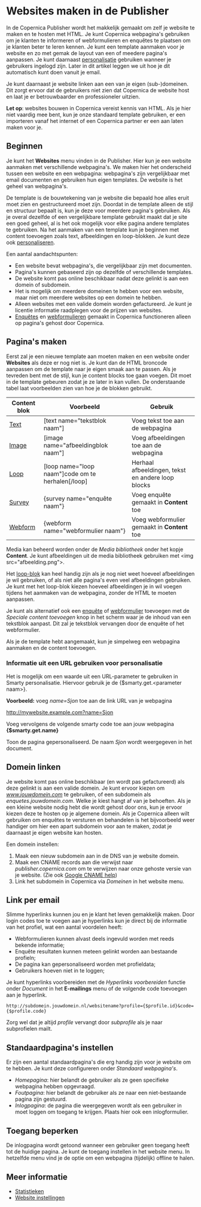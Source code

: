 # Websites maken in de Publisher
In de Copernica Publisher wordt het makkelijk gemaakt om zelf je website te
maken en te hosten met HTML. Je kunt Copernica webpagina's gebruiken om je
klanten te informeren of webformulieren en enquêtes te plaatsen om je
klanten beter te leren kennen. Je kunt een template aanmaken
voor je website en zo met gemak de layout van een of meedere pagina's aanpassen.
Je kunt daarnaast [personalisatie](./emailings-publisher-personalization)
gebruiken wanneer je gebruikers ingelogd zijn. Later in dit artikel
leggen we uit hoe je dit automatisch kunt doen vanuit je email.

Je kunt daarnaast je website linken aan een van je eigen (sub-)domeinen.
Dit zorgt ervoor dat de gebruikers niet zien dat Copernica de website host
en laat je er betrouwbaarder en professioneler uitzien.

**Let op**: websites bouwen in Copernica vereist kennis van HTML. Als je hier
niet vaardig mee bent, kun je onze standaard template gebruiken, er een
importeren vanaf het internet of een Copernica partner er een aan laten maken
voor je.

## Beginnen
Je kunt het **Websites** menu vinden in de Publisher. Hier kun je een
website aanmaken met verschillende webpagina's. We maken hier het onderscheid
tussen een website en een webpagina: webpagina's zijn vergelijkbaar met
email documenten en gebruiken hun eigen templates. De website is het geheel
van webpagina's.

De template is de bouwtekening van je website die bepaald hoe alles eruit
moet zien en gestructureerd moet zijn. Doordat in de template alleen de stijl
en structuur bepaalt is, kun je deze voor meerdere pagina's gebruiken.
Als je overal dezelfde of een vergelijkbare template gebruikt maakt dat je
site een goed geheel, al is het ook mogelijk voor elke pagina andere templates
te gebruiken. Na het aanmaken van een template kun je beginnen met content
toevoegen zoals text, afbeeldingen en loop-blokken. Je kunt deze ook
[personaliseren](./emailings-publisher-personalization).

Een aantal aandachtspunten:
* Een website bevat webpagina's, die vergelijkbaar zijn met documenten.
* Pagina's kunnen gebaseerd zijn op dezelfde of verschillende templates.
* De website komt pas online beschikbaar nadat deze gelinkt is aan een
domein of subdomein.
* Het is mogelijk om meerdere domeinen te hebben voor een website, maar
niet om meerdere websites op een domein te hebben.
* Alleen websites met een valide domein worden gefactureerd. Je kunt je
licentie informatie raadplegen voor de prijzen van websites.
* [Enquêtes](./surveys) en [webformulieren](./webforms) gemaakt in Copernica
functioneren alleen op pagina's gehost door Copernica.

## Pagina's maken
Eerst zal je een nieuwe template aan moeten maken en een website onder
**Websites** als deze er nog niet is. Je kunt dan de HTML broncode aanpassen
om de template naar je eigen smaak aan te passen. Als je tevreden bent
met de stijl, kun je content blocks toe gaan voegen. Dit moet in de template
gebeuren zodat je ze later in kan vullen. De onderstaande tabel laat
voorbeelden zien van hoe je de blokken gebruikt.

| Content blok           | Voorbeeld                                          | Gebruik                                           |
|------------------------|----------------------------------------------------|---------------------------------------------------|
| [Text](./text-tag)     | [text name="tekstblok naam"]                       | Voeg tekst toe aan de webpagina                   |
| [Image](./image-tag)   | [image name="afbeeldingblok naam"]                 | Voeg afbeeldingen toe aan de webpagina            |
| [Loop](./loop-tag)     | [loop name="loop naam"]code om te herhalen[/loop]  | Herhaal afbeeldingen, tekst en andere loop blocks |
| [Survey](./surveys)    | {survey name="enquête naam"}                       | Voeg enquête gemaakt in **Content** toe             |
| [Webform](./webforms)  | {webform name="webformulier naam"}                 | Voeg webformulier gemaakt in **Content** toe        |

Media kan beheerd worden onder de *Media bibliotheek* onder het kopje
**Content**. Je kunt afbeeldingen uit de media bibliotheek gebruiken met
<img src="afbeelding.png"\>.

Het [loop-blok](./loop-tag) kan heel handig zijn als je nog niet weet hoeveel
afbeeldingen je wil gebruiken, of als niet alle pagina's even veel
afbeeldingen gebruiken. Je kunt met het loop-blok kiezen hoeveel afbeeldingen
je in wil voegen tijdens het aanmaken van de webpagina, zonder de HTML te
moeten aanpassen.

Je kunt als alternatief ook een [enquête](./surveys) of
[webformulier](./webforms) toevoegen met de *Speciale content toevoegen*
knop in het scherm waar je de inhoud van een tekstblok aanpast. Dit zal
je tekstblok vervangen door de enquête of het webformulier.

Als je de template hebt aangemaakt, kun je simpelweg een webpagina aanmaken
en de content toevoegen.

### Informatie uit een URL gebruiken voor personalisatie
Het is mogelijk om een waarde uit een URL-parameter te gebruiken in Smarty
personalisatie. Hiervoor gebruik je de {$smarty.get.<parameter naam\>}.

**Voorbeeld:** voeg *name=Sjon* toe aan de link URL van je
webpagina

  http://mywebsite.example.com?name=Sjon

Voeg vervolgens de volgende smarty code toe aan jouw
webpagina **{$smarty.get.name}**

Toon de pagina gepersonaliseerd. De naam *Sjon* wordt weergegeven in het
document.

## Domein linken
Je website komt pas online beschikbaar (en wordt pas gefactureerd) als
deze gelinkt is aan een valide domein. Je kunt ervoor kiezen om
*www.jouwdomein.com* te gebruiken, of een subdomein als
*enquetes.jouwdomein.com*. Welke je kiest hangt af van je behoeften. Als je
een kleine website nodig hebt die wordt gehost door ons, kun je ervoor kiezen
deze te hosten op je algemene domein. Als je Copernica alleen wilt gebruiken om
enquêtes te versturen en behandelen is het bijvoorbeeld weer handiger
om hier een apart subdomein voor aan te maken, zodat je daarnaast je
eigen website kan hosten.

Een domein instellen:
1. Maak een nieuw subdomein aan in de DNS van je website domein.
2. Maak een CNAME records aan die verwijst naar *publisher.copernica.com*
om te verwijzen naar onze gehoste versie van je website. (Zie ook
[Google CNAME help](https://support.google.com/a/answer/47283?hl=en))
3. Link het subdomein in Copernica via *Domeinen* in het website menu.

## Link per email
Slimme hyperlinks kunnen jou en je klant het leven gemakkelijk maken. Door
login codes toe te voegen aan je hyperlinks kun je direct bij de informatie
van het profiel, wat een aantal voordelen heeft:

* Webformulieren kunnen alvast deels ingevuld worden met reeds bekende
informatie;
* Enquête resultaten kunnen meteen gelinkt worden aan bestaande profieln;
* De pagina kan gepersonaliseerd worden met profieldata;
* Gebruikers hoeven niet in te loggen;

Je kunt hyperlinks voorbereiden met de *Hyperlinks voorbereiden* functie
onder *Document* in het **E-mailings** menu of de volgende code toevoegen aan
je hyperlink.

`http://subdomein.jouwdomein.nl/websitename?profile={$profile.id}&code={$profile.code}`

Zorg wel dat je altijd *profile* vervangt door *subprofile* als je naar
subprofielen mailt.

## Standaardpagina's instellen
Er zijn een aantal standaardpagina's die erg handig zijn voor je website
om te hebben. Je kunt deze configureren onder *Standaard webpagina's*.

* *Homepagina*: hier belandt de gebruiker als ze geen specifieke webpagina
hebben opgevraagd.
* *Foutpagina*: hier belandt de gebruiker als ze naar een niet-bestaande
pagina zijn gestuurd.
* *Inlogpagina*: de pagina die weergegeven wordt als een gebruiker in moet
loggen om toegang te krijgen. Plaats hier ook een inlogformulier.

## Toegang beperken
De inlogpagina wordt getoond wanneer een gebruiker geen toegang heeft
tot de huidige pagina. Je kunt de toegang instellen in het website menu.
In hetzelfde menu vind je de optie om een webpagina (tijdelijk) offline
te halen.

## Meer informatie
- [Statistieken](./statistics)
- [Website instellingen](./websites-settings)
